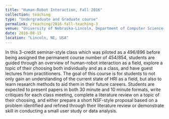 ```yaml
---
title: "Human-Robot Interaction, Fall 2016"
collection: teaching
type: "Undergraduate and Graduate course"
permalink: /teaching/2016-fall-teaching-3
venue: "University of Nebraska-Lincoln, Department of Computer Science and Engineering"
date: 2016-08-15
location: "Lincoln, NE, USA"
---
```


In this 3-credit seminar-style class which was piloted as a 496/896 before being assigned the permanent course number of 454/854, students are guided through an overview of human-robot interaction as a field, explore a topic of their choosing both individually and as a class, and have guest lectures from practitioners. The goal of this course is for students to not only gain an understanding of the current state of HRI as a field, but also to learn research methods to aid them in their future careers. Students are expected to present papers in both 30 minute and 10 minute formats, write critiques for each class meeting, complete a literature review on a topic of their choosing, and either prepare a short NSF-style proposal based on a problem identified and refined through their literature review or demonstrate skill in conducting a small user study or data analysis.

